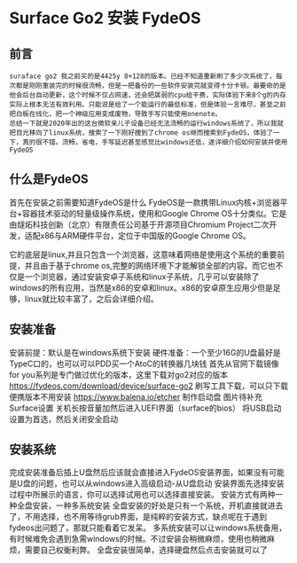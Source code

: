 # Surface Go2 安装 FydeOS
## 前言
	suraface go2 我之前买的是4425y 8+128的版本。已经不知道重新刷了多少次系统了，每次都是刚刚重装完的时候很流畅，但是一把备份的一些软件安装完就变得十分卡顿。最要命的是他会后台自动更新，这个时候不仅占网速，还会把孱弱的cpu给干费，实际体验下来8个g的内存实际上根本无法有效利用。只能说是给了一个能运行的最低标准，但是体验一言难尽，甚至之前把白板在线化，把一个神级应用变成废物，导致手写只能使用onenote。
	总结一下就是2020年出的这台微软亲儿子设备已经无法流畅的运行windows系统了，所以我就把目光移向了linux系统，搜索了一下刚好搜到了chrome os继而搜索到FydeOS，体验了一下，真的很不错。流畅，省电，手写延迟甚至感觉比windows还低，遂详细介绍如何安装并使用FydeOS
## 什么是FydeOS
首先在安装之前需要知道FydeOS是什么
FydeOS是一款携带Linux内核+浏览器平台+容器技术驱动的轻量级操作系统，使用和Google Chrome OS十分类似。它是由燧炻科技创新（北京）有限责任公司基于开源项目Chromium Project二次开发，适配x86与ARM硬件平台，定位于中国版的Google Chrome OS。

它的底层是linux,并且只包含一个浏览器，这意味着网络是使用这个系统的重要前提，并且由于基于chrome os,完整的网络环境下才能解锁全部的内容。而它也不仅是一个浏览器，通过安装安卓子系统和linux子系统，几乎可以安装除了windows的所有应用，当然是x86的安卓和linux。x86的安卓原生应用少但是足够，linux就比较丰富了，之后会详细介绍。
## 安装准备
安装前提：默认是在windows系统下安装
硬件准备：一个至少16G的U盘最好是TypeC口的，也可以可以PDD买一个AtoC的转换器几块钱
首先从官网下载镜像
for you系列是专门做过优化的版本，这里下载对go2对应的版本
https://fydeos.com/download/device/surface-go2
刷写工具下载，可以只下载便携版本不用安装
https://www.balena.io/etcher
制作启动盘
图片待补充
Surface设置
关机长按音量加然后进入UEFI界面（surface的bios）
将USB启动设置为首选，然后关闭安全启动
## 安装系统
完成安装准备后插上U盘然后应该就会直接进入FydeOS安装界面，如果没有可能是U盘的问题，也可以从windows进入高级启动-从U盘启动
安装界面先选择安装过程中所展示的语言，你可以选择试用也可以选择直接安装。
安装方式有两种一种全盘安装，一种多系统安装
全盘安装的好处是只有一个系统，开机直接就进去了，不用选择，也不用等待grub界面，是纯粹的安装方式，缺点呢在于遇到fydeos出问题了，那就只能看着它发呆。
多系统安装可以让windows系统备用，有时候难免会遇到急需windows的时候。不过安装会稍微麻烦，使用也稍微麻烦，需要自己权衡利弊。
全盘安装很简单，选择硬盘然后点击安装就可以了

<!--stackedit_data:
eyJoaXN0b3J5IjpbLTE2OTE4NDAxNzksMTI5MDI0Njk3LC0xMD
Y0NTc1MTUyXX0=
-->